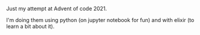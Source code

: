 Just my attempt at Advent of code 2021.

I'm doing them using python (on jupyter notebook for fun) and with elixir (to learn a bit about it).